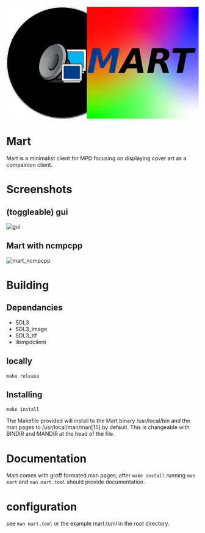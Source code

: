 ![logo](https://github.com/Matt-PC0/Mart/blob/main/logo.png?raw=true)
# Mart
Mart is a minimalist client for MPD focusing on displaying cover art as a compainion client.

# Screenshots
## (toggleable) gui
![gui](https://github.com/Matt-PC0/Mart/blob/main/screen-shots/gui.GIF?raw=true)
## Mart with ncmpcpp
![mart_ncmpcpp](https://github.com/user-attachments/assets/1d6a19f4-d558-4fb3-a053-7949c3c8bad6)

# Building
## Dependancies
* SDL3
* SDL3_image
* SDL3_ttf
* libmpdclient
## locally
```
make release
```
## Installing
```
make install
```
The Makefile provided will install to the Mart binary /usr/local/bin and the man pages to /usr/local/man/man[15] by default.
This is changeable with BINDIR and MANDIR at the head of the file.

# Documentation
Mart comes with groff formated man pages, after `make install` running `man mart` and `man mart.toml` should provide documentation.
# configuration
see `man mart.toml` or the example mart.toml in the root directory.
